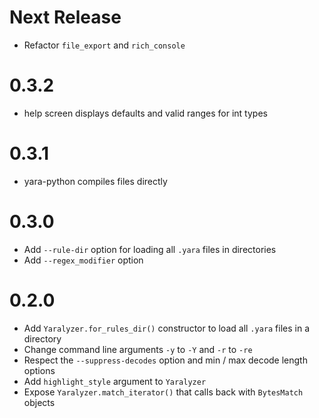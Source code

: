 # Next Release
* Refactor `file_export` and `rich_console`

# 0.3.2
* help screen displays defaults and valid ranges for int types

# 0.3.1
* yara-python compiles files directly

# 0.3.0
* Add `--rule-dir` option for loading all `.yara` files in directories
* Add `--regex_modifier` option

# 0.2.0
* Add `Yaralyzer.for_rules_dir()` constructor to load all `.yara` files in a directory
* Change command line arguments `-y` to `-Y` and `-r` to `-re`
* Respect the `--suppress-decodes` option and min / max decode length options
* Add `highlight_style` argument to `Yaralyzer`
* Expose `Yaralyzer.match_iterator()` that calls back with `BytesMatch` objects
